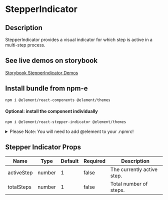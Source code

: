 # StepperIndicator

## Description

StepperIndicator provides a visual indicator for which step is active in a multi-step process.

## See live demos on storybook

[Storybook StepperIndicator Demos](https://element-react.bayer.com/?path=/story/components-stepper-indicator)

## Install bundle from npm-e

```bash
npm i @element/react-components @element/themes
```

#### Optional: install the component individually

```bash
npm i @element/react-stepper-indicator @element/themes
```

<details>

<summary>
Please Note: You will need to add @element to your .npmrc!
</summary>

Open `~/.npmrc` in an editor and add the following line to enable the `@element`
scope:

```bash

@element:registry=https://npm.platforms.engineering

```

### Troubleshooting

See below if you have never installed a package from Bayer's npm-enterprise or
run into the following error:

```bash

npm ERR! code E401
npm ERR! Unable to authenticate, your authentication token seems to be invalid.
npm ERR! To correct this please trying logging in again with:
npm ERR!     npm login

```

### Setup an access token

See the
[devtools npm-e guide](https://devtools.bayer.com/docs/development/package-management/npm/)
to learn how to create an access token if this is the first time you are using a
npm-e package at Bayer or you do not have a line that starts with the following
in your `~/.npmrc` file:

`//npm.platforms.engineering/:_authToken=`

</details>

## Stepper Indicator Props

| Name       | Type   | Default | Required | Description                |
| ---------- | ------ | ------- | -------- | -------------------------- |
| activeStep | number | 1       | false    | The currently active step. |
| totalSteps | number | 1       | false    | Total number of steps.     |
